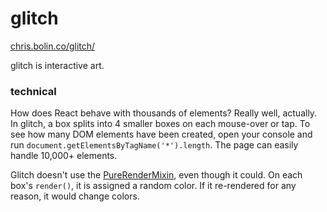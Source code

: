 # glitch

[chris.bolin.co/glitch/](https://chris.bolin.co/glitch/)

glitch is interactive art.

### technical

How does React behave with thousands of elements? Really well, actually. In glitch, a box splits into 4 smaller boxes on each mouse-over or tap. To see how many DOM elements have been created, open your console and run `document.getElementsByTagName('*').length`. The page can easily handle 10,000+ elements.

Glitch doesn't use the [PureRenderMixin](https://facebook.github.io/react/docs/pure-render-mixin.html), even though it could. On each box's `render()`, it is assigned a random color. If it re-rendered for any reason, it would change colors.
